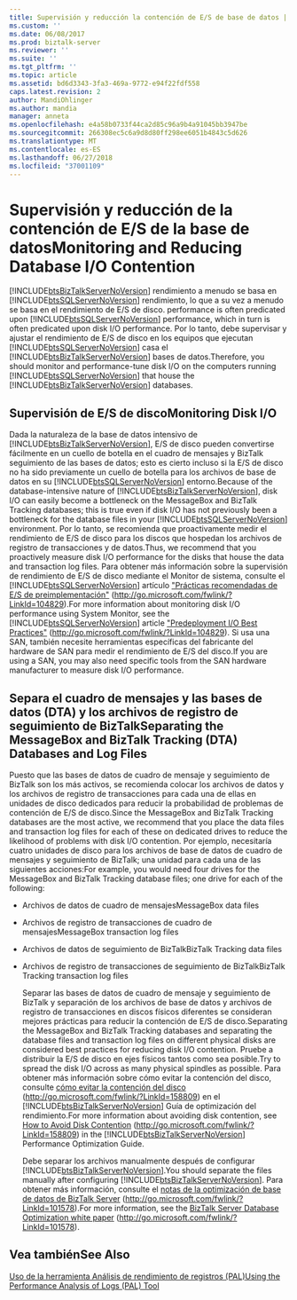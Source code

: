 ```yaml
---
title: Supervisión y reducción la contención de E/S de base de datos | Microsoft Docs
ms.custom: ''
ms.date: 06/08/2017
ms.prod: biztalk-server
ms.reviewer: ''
ms.suite: ''
ms.tgt_pltfrm: ''
ms.topic: article
ms.assetid: bd6d3343-3fa3-469a-9772-e94f22fdf558
caps.latest.revision: 2
author: MandiOhlinger
ms.author: mandia
manager: anneta
ms.openlocfilehash: e4a58b0733f44ca2d85c96a9b4a91045bb3947be
ms.sourcegitcommit: 266308ec5c6a9d8d80ff298ee6051b4843c5d626
ms.translationtype: MT
ms.contentlocale: es-ES
ms.lasthandoff: 06/27/2018
ms.locfileid: "37001109"
---
```

# <a name="monitoring-and-reducing-database-io-contention"></a><span data-ttu-id="394d8-102">Supervisión y reducción de la contención de E/S de la base de datos</span><span class="sxs-lookup"><span data-stu-id="394d8-102">Monitoring and Reducing Database I/O Contention</span></span>
[!INCLUDE[btsBizTalkServerNoVersion](../includes/btsbiztalkservernoversion-md.md)]<span data-ttu-id="394d8-103"> rendimiento a menudo se basa en [!INCLUDE[btsSQLServerNoVersion](../includes/btssqlservernoversion-md.md)] rendimiento, lo que a su vez a menudo se basa en el rendimiento de E/S de disco.</span><span class="sxs-lookup"><span data-stu-id="394d8-103"> performance is often predicated upon [!INCLUDE[btsSQLServerNoVersion](../includes/btssqlservernoversion-md.md)] performance, which in turn is often predicated upon disk I/O performance.</span></span> <span data-ttu-id="394d8-104">Por lo tanto, debe supervisar y ajustar el rendimiento de E/S de disco en los equipos que ejecutan [!INCLUDE[btsSQLServerNoVersion](../includes/btssqlservernoversion-md.md)] casa el [!INCLUDE[btsBizTalkServerNoVersion](../includes/btsbiztalkservernoversion-md.md)] bases de datos.</span><span class="sxs-lookup"><span data-stu-id="394d8-104">Therefore, you should monitor and performance-tune disk I/O on the computers running [!INCLUDE[btsSQLServerNoVersion](../includes/btssqlservernoversion-md.md)] that house the [!INCLUDE[btsBizTalkServerNoVersion](../includes/btsbiztalkservernoversion-md.md)] databases.</span></span>  
  
## <a name="monitoring-disk-io"></a><span data-ttu-id="394d8-105">Supervisión de E/S de disco</span><span class="sxs-lookup"><span data-stu-id="394d8-105">Monitoring Disk I/O</span></span>  
 <span data-ttu-id="394d8-106">Dada la naturaleza de la base de datos intensivo de [!INCLUDE[btsBizTalkServerNoVersion](../includes/btsbiztalkservernoversion-md.md)], E/S de disco pueden convertirse fácilmente en un cuello de botella en el cuadro de mensajes y BizTalk seguimiento de las bases de datos; esto es cierto incluso si la E/S de disco no ha sido previamente un cuello de botella para los archivos de base de datos en su [!INCLUDE[btsSQLServerNoVersion](../includes/btssqlservernoversion-md.md)] entorno.</span><span class="sxs-lookup"><span data-stu-id="394d8-106">Because of the database-intensive nature of [!INCLUDE[btsBizTalkServerNoVersion](../includes/btsbiztalkservernoversion-md.md)], disk I/O can easily become a bottleneck on the MessageBox and BizTalk Tracking databases; this is true even if disk I/O has not previously been a bottleneck for the database files in your [!INCLUDE[btsSQLServerNoVersion](../includes/btssqlservernoversion-md.md)] environment.</span></span> <span data-ttu-id="394d8-107">Por lo tanto, se recomienda que proactivamente medir el rendimiento de E/S de disco para los discos que hospedan los archivos de registro de transacciones y de datos.</span><span class="sxs-lookup"><span data-stu-id="394d8-107">Thus, we recommend that you proactively measure disk I/O performance for the disks that house the data and transaction log files.</span></span> <span data-ttu-id="394d8-108">Para obtener más información sobre la supervisión de rendimiento de E/S de disco mediante el Monitor de sistema, consulte el [!INCLUDE[btsSQLServerNoVersion](../includes/btssqlservernoversion-md.md)] artículo ["Prácticas recomendadas de E/S de preimplementación"](http://go.microsoft.com/fwlink/?LinkId=104829) (<http://go.microsoft.com/fwlink/?LinkId=104829>).</span><span class="sxs-lookup"><span data-stu-id="394d8-108">For more information about monitoring disk I/O performance using System Monitor, see the [!INCLUDE[btsSQLServerNoVersion](../includes/btssqlservernoversion-md.md)] article ["Predeployment I/O Best Practices"](http://go.microsoft.com/fwlink/?LinkId=104829) (<http://go.microsoft.com/fwlink/?LinkId=104829>).</span></span> <span data-ttu-id="394d8-109">Si usa una SAN, también necesite herramientas específicas del fabricante del hardware de SAN para medir el rendimiento de E/S del disco.</span><span class="sxs-lookup"><span data-stu-id="394d8-109">If you are using a SAN, you may also need specific tools from the SAN hardware manufacturer to measure disk I/O performance.</span></span>  
  
## <a name="separating-the-messagebox-and-biztalk-tracking-dta-databases-and-log-files"></a><span data-ttu-id="394d8-110">Separa el cuadro de mensajes y las bases de datos (DTA) y los archivos de registro de seguimiento de BizTalk</span><span class="sxs-lookup"><span data-stu-id="394d8-110">Separating the MessageBox and BizTalk Tracking (DTA) Databases and Log Files</span></span>  
 <span data-ttu-id="394d8-111">Puesto que las bases de datos de cuadro de mensaje y seguimiento de BizTalk son los más activos, se recomienda colocar los archivos de datos y los archivos de registro de transacciones para cada una de ellas en unidades de disco dedicados para reducir la probabilidad de problemas de contención de E/S de disco.</span><span class="sxs-lookup"><span data-stu-id="394d8-111">Since the MessageBox and BizTalk Tracking databases are the most active, we recommend that you place the data files and transaction log files for each of these on dedicated drives to reduce the likelihood of problems with disk I/O contention.</span></span> <span data-ttu-id="394d8-112">Por ejemplo, necesitaría cuatro unidades de disco para los archivos de base de datos de cuadro de mensajes y seguimiento de BizTalk; una unidad para cada una de las siguientes acciones:</span><span class="sxs-lookup"><span data-stu-id="394d8-112">For example, you would need four drives for the MessageBox and BizTalk Tracking database files; one drive for each of the following:</span></span>  
  
- <span data-ttu-id="394d8-113">Archivos de datos de cuadro de mensajes</span><span class="sxs-lookup"><span data-stu-id="394d8-113">MessageBox data files</span></span>  
  
- <span data-ttu-id="394d8-114">Archivos de registro de transacciones de cuadro de mensajes</span><span class="sxs-lookup"><span data-stu-id="394d8-114">MessageBox transaction log files</span></span>  
  
- <span data-ttu-id="394d8-115">Archivos de datos de seguimiento de BizTalk</span><span class="sxs-lookup"><span data-stu-id="394d8-115">BizTalk Tracking data files</span></span>  
  
- <span data-ttu-id="394d8-116">Archivos de registro de transacciones de seguimiento de BizTalk</span><span class="sxs-lookup"><span data-stu-id="394d8-116">BizTalk Tracking transaction log files</span></span>  
  
  <span data-ttu-id="394d8-117">Separar las bases de datos de cuadro de mensaje y seguimiento de BizTalk y separación de los archivos de base de datos y archivos de registro de transacciones en discos físicos diferentes se consideran mejores prácticas para reducir la contención de E/S de disco.</span><span class="sxs-lookup"><span data-stu-id="394d8-117">Separating the MessageBox and BizTalk Tracking databases and separating the database files and transaction log files on different physical disks are considered best practices for reducing disk I/O contention.</span></span> <span data-ttu-id="394d8-118">Pruebe a distribuir la E/S de disco en ejes físicos tantos como sea posible.</span><span class="sxs-lookup"><span data-stu-id="394d8-118">Try to spread the disk I/O across as many physical spindles as possible.</span></span> <span data-ttu-id="394d8-119">Para obtener más información sobre cómo evitar la contención del disco, consulte [cómo evitar la contención del disco](http://go.microsoft.com/fwlink/?LinkId=158809) (<http://go.microsoft.com/fwlink/?LinkId=158809>) en el [!INCLUDE[btsBizTalkServerNoVersion](../includes/btsbiztalkservernoversion-md.md)] Guía de optimización del rendimiento.</span><span class="sxs-lookup"><span data-stu-id="394d8-119">For more information about avoiding disk contention, see [How to Avoid Disk Contention](http://go.microsoft.com/fwlink/?LinkId=158809) (<http://go.microsoft.com/fwlink/?LinkId=158809>) in the [!INCLUDE[btsBizTalkServerNoVersion](../includes/btsbiztalkservernoversion-md.md)] Performance Optimization Guide.</span></span>  
  
  <span data-ttu-id="394d8-120">Debe separar los archivos manualmente después de configurar [!INCLUDE[btsBizTalkServerNoVersion](../includes/btsbiztalkservernoversion-md.md)].</span><span class="sxs-lookup"><span data-stu-id="394d8-120">You should separate the files manually after configuring [!INCLUDE[btsBizTalkServerNoVersion](../includes/btsbiztalkservernoversion-md.md)].</span></span> <span data-ttu-id="394d8-121">Para obtener más información, consulte el [notas de la optimización de base de datos de BizTalk Server](http://go.microsoft.com/fwlink/?LinkId=101578) (<http://go.microsoft.com/fwlink/?LinkId=101578>).</span><span class="sxs-lookup"><span data-stu-id="394d8-121">For more information, see the [BizTalk Server Database Optimization white paper](http://go.microsoft.com/fwlink/?LinkId=101578) (<http://go.microsoft.com/fwlink/?LinkId=101578>).</span></span>  
  
## <a name="see-also"></a><span data-ttu-id="394d8-122">Vea también</span><span class="sxs-lookup"><span data-stu-id="394d8-122">See Also</span></span>  
 [<span data-ttu-id="394d8-123">Uso de la herramienta Análisis de rendimiento de registros (PAL)</span><span class="sxs-lookup"><span data-stu-id="394d8-123">Using the Performance Analysis of Logs (PAL) Tool</span></span>](../technical-guides/using-the-performance-analysis-of-logs-pal-tool.md)